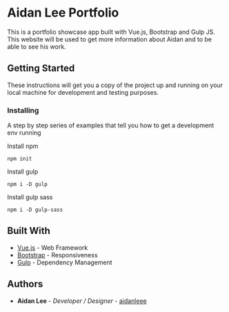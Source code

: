 # Aidan Lee Portfolio

This is a portfolio showcase app built with Vue.js, Bootstrap and Gulp JS. This website will be used to get more information about Aidan and to be able to see his work. 

## Getting Started

These instructions will get you a copy of the project up and running on your local machine for development and testing purposes.

### Installing

A step by step series of examples that tell you how to get a development env running

Install npm

```
npm init
```

Install gulp

```
npm i -D gulp
```

Install gulp sass
```
npm i -D gulp-sass
```

## Built With
* [Vue.js](https://vuejs.org) - Web Framework
* [Bootstrap](https://getbootstrap.com) - Responsiveness
* [Gulp](https://gulpjs.com) - Dependency Management


## Authors

* **Aidan Lee** - *Developer / Designer* - [aidanleee](https://github.com/aidanleee)